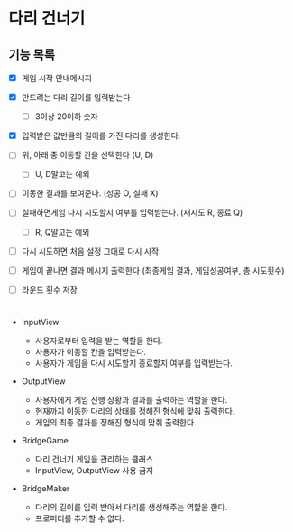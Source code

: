 # 다리 건너기

## 기능 목록

- [x] 게임 시작 안내메시지
- [x] 만드려는 다리 길이를 입력받는다
  - [ ] 3이상 20이하 숫자
- [x] 입력받은 값만큼의 길이를 가진 다리를 생성한다.
- [ ] 위, 아래 중 이동할 칸을 선택한다 (U, D)
  - [ ] U, D말고는 예외
- [ ] 이동한 결과를 보여준다. (성공 O, 실패 X)
- [ ] 실패하면게임 다시 시도할지 여부를 입력받는다. (재시도 R, 종료 Q)
  - [ ] R, Q말고는 예외
- [ ] 다시 시도하면 처음 설정 그대로 다시 시작
- [ ] 게임이 끝나면 결과 메시지 출력한다 (최종게임 결과, 게임성공여부, 총 시도횟수)

- [ ] 라운드 횟수 저장

#

- InputView

  - 사용자로부터 입력을 받는 역할을 한다.
  - 사용자가 이동할 칸을 입력받는다.
  - 사용자가 게임을 다시 시도할지 종료할지 여부를 입력받는다.

- OutputView

  - 사용자에게 게임 진행 상황과 결과를 출력하는 역할을 한다.
  - 현재까지 이동한 다리의 상태를 정해진 형식에 맞춰 출력한다.
  - 게임의 최종 결과를 정해진 형식에 맞춰 출력한다.

- BridgeGame

  - 다리 건너기 게임을 관리하는 클래스
  - InputView, OutputView 사용 금지

- BridgeMaker
  - 다리의 길이를 입력 받아서 다리를 생성해주는 역할을 한다.
  - 프로퍼티를 추가할 수 없다.
